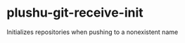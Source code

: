 plushu-git-receive-init
=======================

Initializes repositories when pushing to a nonexistent name
